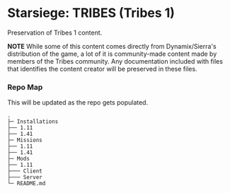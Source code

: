 # Starsiege: TRIBES (Tribes 1)
Preservation of Tribes 1 content.

**NOTE** While some of this content comes directly from Dynamix/Sierra's distribution of the game, a lot of it is community-made content made by members of the Tribes community. Any documentation included with files that identifies the content creator will be preserved in these files.

### Repo Map
This will be updated as the repo gets populated.

```
.
├─ Installations
├── 1.11
├── 1.41
├─ Missions
├── 1.11
├── 1.41
├─ Mods
├── 1.11
├─── Client
├─── Server
└─ README.md
```

